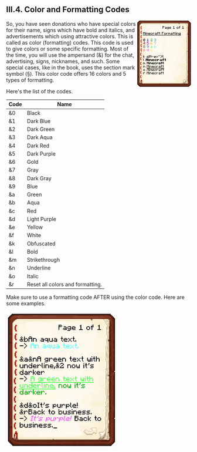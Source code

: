 <h2>III.4. Color and Formatting Codes</h2>

<img src="../../img/Minecraft_Formatting.gif" align="right" style="display:inline-block">

So, you have seen donations who have special colors for their name, signs which have bold and italics, and advertisements which using attractive colors. This is called as color (formatting) codes. This code is used to give colors or some specific formatting. Most of the time, you will use the ampersand (&) for the chat, advertising, signs, nicknames, and such. Some special cases, like in the book, uses the section mark symbol (§). This color code offers 16 colors and 5 types of formatting.

Here's the list of the codes.

| Code | Name |
| --- | --- |
| &0 | Black
| &1 | Dark Blue
| &2 | Dark Green
| &3 | Dark Aqua
| &4 | Dark Red
| &5 | Dark Purple
| &6 | Gold
| &7 | Gray
| &8 | Dark Gray
| &9 | Blue
| &a | Green
| &b | Aqua
| &c | Red
| &d | Light Purple
| &e | Yellow
| &f | White
| &k | Obfuscated
| &l | Bold
| &m | Strikethrough
| &n | Underline
| &o | Italic
| &r | Reset all colors and formatting.

Make sure to use a formatting code AFTER using the color code. Here are some examples.

![Examples of the usage of the color formatting codes.](/img/formatexample.png)

